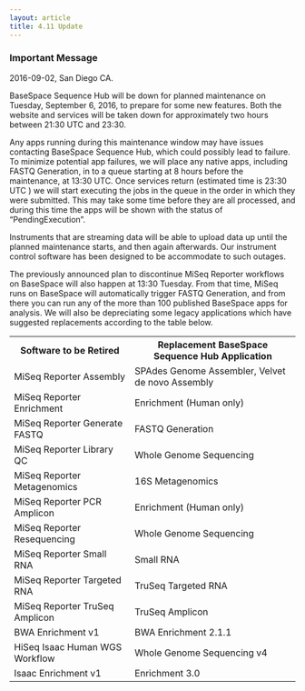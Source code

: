 ```yaml
---
layout: article
title: 4.11 Update
---
```


### Important Message

2016-09-02, San Diego CA.

BaseSpace Sequence Hub will be down for planned maintenance on Tuesday, September 6, 2016, to prepare for some new features. 
Both the website and services will be taken down for approximately two hours  between 21:30 UTC and 23:30. 

Any apps running during this maintenance window may have issues contacting BaseSpace Sequence Hub, which could possibly lead to failure. 
To minimize potential app failures, we will place any native apps, including FASTQ Generation, in to a queue starting at 
8 hours before the maintenance, at 13:30 UTC.  Once services return (estimated time is 23:30 UTC ) we will start 
executing the jobs in the queue in the order in which they were submitted. 
This may take some time before they are all processed, and during this time the apps 
will be shown with the status of “PendingExecution”.
 
Instruments that are streaming data will be able to upload data up until the planned maintenance starts, and then again afterwards. 
Our instrument control software has been designed to be accommodate to such outages.

The previously announced plan to discontinue MiSeq Reporter workflows on BaseSpace will also happen at 13:30 Tuesday. From that time, 
MiSeq runs on BaseSpace will automatically trigger FASTQ Generation, and from there you can run any of the more than 
100 published BaseSpace apps for analysis. We will also be depreciating some legacy applications which have suggested replacements according 
to the table below.

<table>
<tr><th>Software to be Retired</th><th>Replacement BaseSpace Sequence Hub Application</th></tr>
<td>MiSeq Reporter Assembly</td><td>SPAdes Genome Assembler, Velvet de novo Assembly</td></tr>
<tr><td>MiSeq Reporter Enrichment</td><td>Enrichment (Human only)</td></tr>
<tr><td>MiSeq Reporter Generate FASTQ</td><td>FASTQ Generation</td></tr>
<tr><td>MiSeq Reporter Library QC</td><td>Whole Genome Sequencing</td></tr>
<tr><td>MiSeq Reporter Metagenomics</td><td>16S Metagenomics</td></tr>
<tr><td>MiSeq Reporter PCR Amplicon</td><td>Enrichment (Human only)</td></tr>
<tr><td>MiSeq Reporter Resequencing</td><td>Whole Genome Sequencing</td></tr>
<tr><td>MiSeq Reporter Small RNA</td><td>Small RNA</td></tr>
<tr><td>MiSeq Reporter Targeted RNA</td><td>TruSeq Targeted RNA</td></tr>
<tr><td>MiSeq Reporter TruSeq Amplicon</td><td>TruSeq Amplicon</td></tr>
<tr><td>BWA Enrichment v1</td><td>BWA Enrichment 2.1.1</td></tr>
<tr><td>HiSeq Isaac Human WGS Workflow</td><td>Whole Genome Sequencing v4</td></tr>
<tr><td>Isaac Enrichment v1</td><td>Enrichment 3.0</td></tr>
</table>
